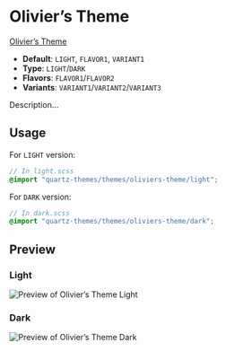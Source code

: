 # Olivier’s Theme

[Olivier’s Theme](https://github.com/OlivierPS)

- **Default**: `LIGHT`, `FLAVOR1`, `VARIANT1`
- **Type**: `LIGHT`/`DARK`
- **Flavors**: `FLAVOR1`/`FLAVOR2`
- **Variants**: `VARIANT1`/`VARIANT2`/`VARIANT3`

Description...

## Usage

For `LIGHT` version:

```scss
// In light.scss
@import "quartz-themes/themes/oliviers-theme/light";
```

For `DARK` version:

```scss
// In dark.scss
@import "quartz-themes/themes/oliviers-theme/dark";
```

## Preview

### Light

![Preview of Olivier’s Theme Light](preview-light.png)

### Dark

![Preview of Olivier’s Theme Dark](preview-dark.png)
